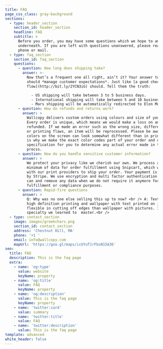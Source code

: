 ```yaml
---
title: FAQ
page_css_class: gray-background
sections:
  - type: header_section
    section_id: header_section
    headline: FAQ
    subtitle: >
      Before you order, you may have some questions which we hope to answer
      underneath. If you are left with questions unanswered, please reach out by
      phone or mail.
  - type: faq_section
    section_id: faq_section
    questions:
      - question: How long does shipping take?
        answer: >-
          Now that’s a frequent one all right, ain’t it? Your answer to this
          should *manage customer expectations*. Just like [a good checkout
          flow](http://bit.ly/2YCN3iG) should. Tell them the truth:

            - US shipping will take between 3 to 5 business days.
            - International shipping will take between 5 and 10 business days.
            - Mars shipping will be automatically redirected to Elon Musk’s Twitter account.
      - question: How do refunds and returns work?
        answer: >
          Wallcopy delivers custom orders using colours and size of your choice.
          Every order is unique, which means we would make a loss on any item
          refunded. If we made an error such as the wrong size, different colors
          or printing flaws, an item will be reprocessed. Please be aware that
          colors on the screen can look somewhat different than in print, which
          is why we make the exact color codes part of your order and delivery
          specification for you to determine any actual error made in the
          procss. 
      - question: How do you handle sensitive customer information?
        answer: >
          We protect your privacy like we cherish our own. We process a bare
          minimum of data for order fulfillment using Snipcart, which we share
          with our print providers to ship your order. Your payment is processed
          by Stripe. We use encryption and multi factor authentication where we
          can and remove any data when we do not require it anymore for order
          fulfillment or compliance purposes.
      - question: Rapid-fire questions
        answer: >
          Q: Why was no one else selling this up to now? <br /> A: Text requires
          high definition printing and wallpaper with text printed on it is less
          flexible in cutting off edges than wallpaper with pictures. It's a
          specialty we learned to  master.<br />
  - type: contact_section
    image: images/greekchars.png
    section_id: contact_section
    address: 'Chestnut Hill, MA'
    phone: '+1 '
    email: info@wallcopy.com
    mapUrl: 'https://goo.gl/maps/icUYuT1rFbsN15A36'
seo:
  title: FAQ
  description: This is the faq page
  extra:
    - name: 'og:type'
      value: website
      keyName: property
    - name: 'og:title'
      value: FAQ
      keyName: property
    - name: 'og:description'
      value: This is the faq page
      keyName: property
    - name: 'twitter:card'
      value: summary
    - name: 'twitter:title'
      value: FAQ
    - name: 'twitter:description'
      value: This is the faq page
template: advanced
white_header: false
---
```

